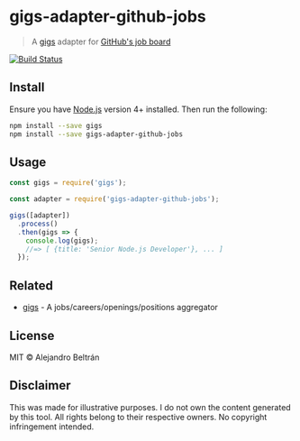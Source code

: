 # gigs-adapter-github-jobs

> A [gigs](https://github.com/alebelcor/gigs) adapter for [GitHub's job board](https://jobs.github.com)

[![Build Status](https://img.shields.io/travis/alebelcor/gigs-adapter-github-jobs/master.svg)](https://travis-ci.org/alebelcor/gigs-adapter-github-jobs)

## Install

Ensure you have [Node.js](https://nodejs.org) version 4+ installed. Then run the following:

```bash
npm install --save gigs
npm install --save gigs-adapter-github-jobs
```

## Usage

```js
const gigs = require('gigs');

const adapter = require('gigs-adapter-github-jobs');

gigs([adapter])
  .process()
  .then(gigs => {
    console.log(gigs);
    //=> [ {title: 'Senior Node.js Developer'}, ... ]
  });
```

## Related

* [gigs](https://github.com/alebelcor/gigs) - A jobs/careers/openings/positions aggregator

## License

MIT © Alejandro Beltrán

## Disclaimer

This was made for illustrative purposes.
I do not own the content generated by this tool.
All rights belong to their respective owners.
No copyright infringement intended.
